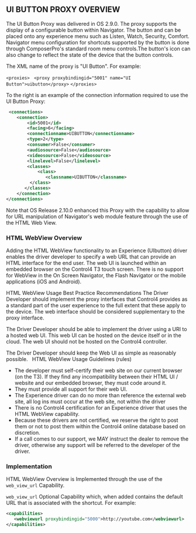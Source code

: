 ## UI BUTTON PROXY OVERVIEW

The UI Button Proxy was delivered in OS 2.9.0. The proxy supports the display of a configurable button within Navigator. The button and can be placed onto any experience menu such as Listen, Watch, Security, Comfort. Navigator menu configuration for shortcuts supported by the button is done through ComposerPro's standard room menu controls.The button's icon can also change to reflect the state of the device that the button controls.

The XML name of the proxy is "UI Button". For example:

`<proxies>`
  `<proxy proxybindingid="5001" name="UI Button">uibutton</proxy>`
`</proxies>`


To the right is an example of the connection information required to use the UI Button Proxy:

```xml
 <connections>
    <connection>
        <id>5001</id>
        <facing>6</facing>
        <connectionname>UIBUTTON</connectionname>
        <type>2</type>
        <consumer>False</consumer>
        <audiosource>False</audiosource>
        <videosource>False</videosource>
        <linelevel>False</linelevel>
        <classes>
            <class>
               <classname>UIBUTTON</classname>
         </class>
       </classes>
    </connection>
</connections>
```


Note that OS Release 2.10.0 enhanced this Proxy with the capability to allow for URL manipulation of Navigator's web module feature through the use of the HTML Web View.

### HTML WebView Overview
Adding the HTML WebView functionality to an Experience (UIbutton) driver enables the driver developer to specify a web URL that can provide an HTML interface for the end user. The web UI is launched within an embedded browser on the Control4 T3 touch screen. There is no support for WebView in the On Screen Navigator, the Flash Navigator or the mobile applications (iOS and Android).

HTML WebView Usage Best Practice Recommendations
The Driver Developer should implement the proxy interfaces that Control4 provides as a standard part of the user experience to the full extent that these apply to the device. The web interface should be considered supplementary to the proxy interface.

The Driver Developer should be able to implement the driver using a URI to a hosted web UI. This web UI can be hosted on the device itself or in the cloud. The web UI should not be hosted on the Control4 controller.

The Driver Developer should keep the Web UI as simple as reasonably possible.
 
HTML WebView Usage Guidelines (rules)
- The developer must self-certify their web site on our current browser (on the T3). If they find any incompatibility between their HTML UI / website and our embedded browser, they must code around it.
- They must provide all support for their web UI.
- The Experience driver can do no more than reference the external web site, all log ins must occur at the web site, not within the driver
- There is no Control4 certification for an Experience driver that uses the HTML WebView capability.
- Because these drivers are not certified, we reserve the right to post them or not to post them within the Control4 online database based on discretion.
- If a call comes to our support, we MAY instruct the dealer to remove the driver, otherwise any support will be referred to the developer of the driver.


### Implementation
HTML WebView Overview is Implemented through the use of the `web_view_url` Capability.

`web_view_url`
Optional Capability which, when added contains the default URL that is associated with the shortcut. For example:

```xml
<capabilities>
   <webviewurl proxybindingid="5000">http://youtube.com</webviewurl>
</capabilities>

```

